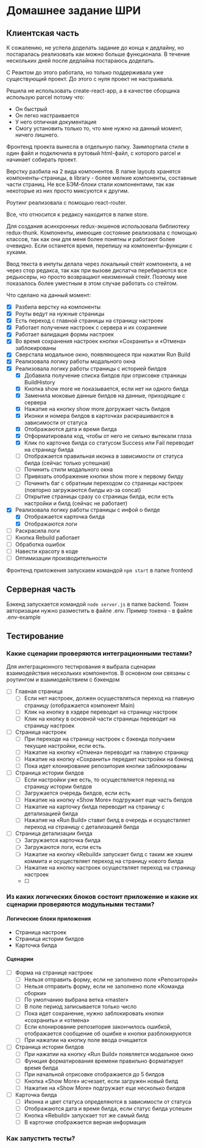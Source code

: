 # Домашнее задание ШРИ
## Клиентская часть
К сожалению, не успела доделать задание до конца к дедлайну, но постаралась реализовать как можно больше функционала. В течение нескольких дней после дедлайна постараюсь доделать.

С Реактом до этого работала, но только поддерживала уже существующий проект. До этого с нуля проект не настраивала.

Решила не использовать create-react-app, а в качестве сборщика использую parcel потому что:
- Он быстрый
- Он легко настраивается
- У него отличная документация
- Смогу установить только то, что мне нужно на данный момент, ничего лишнего.

Фронтенд проекта вынесла в отдельную папку. Заимпортила стили в один файл и подключила в рутовый html-файл, с которого parcel и начинает собирать проект.

Верстку разбила на 2 вида компонентов. В папке layouts хранятся компоненты-страницы, в library - более мелкие компоненты, составные части страниц. Не все БЭМ-блоки стали компонентами, так как некоторые из них просто миксуются к другим.

Роутинг реализовала с помощью react-router.

Все, что относится к редаксу находится в папке store.

Для создания асинхронных redux-экшенов использовала библиотеку redux-thunk.
Компоненты, имеющие состояние реализовала с помощью классов, так как они для меня более понятны и работают более очевидно. Если останется время, перепишу на компоненты-функции с хуками.

Ввод текста в инпуты делала через локальный стейт компонента, а не через стор редакса, так как при вызове диспатча перебираются все редьюсеры, но просто возвращают неизменный стейт. Поэтому мне показалось более уместным в этом случае работать со стейтом.

Что сделано на данный момент:
- [x] Разбила верстку на компоненты
- [x] Роуты ведут на нужные страницы
- [x] Есть переход с главной страницы на страницу настроек
- [x] Работает получение настроек с сервера и их сохранение
- [x] Работает валидация формы настроек
- [x] Во время сохранения настроек кнопки «Сохранить» и «Отмена» заблокированы
- [x] Сверстала модальное окно, появляющееся при нажатии Run Build
- [x] Реализовала логику работы модального окна
- [x] Реализовала логику работы страницы с историей билдов
  - [x] Добавила получение списка билдов при отрисовке страницы BuildHistory
  - [x] Кнопка show more не показывается, если нет ни одного билда
  - [x] Заменила моковые данные билдов на данные, приходящие с сервера
  - [x] Нажатие на кнопку show more догружает часть билдов
  - [x] Иконки и номера билдов в карточках раскрашиваются в зависимости от статуса
  - [x] Отображаются дата и время билда
  - [x] Отформатировала код, чтобы от него не сильно вытекали глаза
  - [x] Клик по карточке билда со статусом Success или Fail переводит на страницу билда
  - [ ] Отображается правильная иконка в зависимости от статуса билда (сейчас только успешная)
  - [ ] Починить стили модального окна
  - [ ] Привязать отображение кнопки show more к первому билду
  - [ ] Починить баг с обратным переходом со страницы настроек (повторно загружаются билды из-за concat)
  - [ ] Открытие страницы сразу со страницы билда, если есть настройки и билд (сейчас не работает)
- [x] Реализовала логику работы страницы с инфой о билде
  - [x] Отображается карточка билда
  - [x] Отображаются логи
- [ ] Раскрасила логи
- [ ] Кнопка Rebuild работает
- [ ] Обработка ошибок
- [ ] Навести красоту в коде
- [ ] Оптимизации производительности

Фронтенд приложения запускаем командой `npm start` в папке frontend

## Серверная часть
Бэкенд запускается командой `node server.js` в папке backend. Токен авторизации нужно разместить в файле .env. Пример токена - в файле .env-example

## Тестирование
### Какие сценарии проверяются интеграционными тестами?
Для интеграционного тестирования я выбрала сценарии взаимодействия нескольких компонентов. В основном они связаны с роутингом и взаимодействием с бэкендом
- [ ] Главная страница
  - [ ] Если нет настроек, должен осуществляться переход на главную страницу (отображается компонент Main)
  - [ ] Клик на кнопку в хэдере переводит на страницу настроек
  - [ ] Клик на кнопку в основной части страницы переводит на страницу настроек
- [ ] Страница настроек
  - [ ] При переходе на страницу настроек с бэкенда получаем текущие настройки, если есть.
  - [ ] Нажатие на кнопку «Отмена» переводит на главную страницу
  - [ ] Нажатие на кнопку «Сохранить» передает настройки на бэкенд
  - [ ] Пока идет клонирование репозитория кнопки заблокированы
- [ ] Страница истории билдов
  - [ ] Если настройки уже есть, то осуществляется переход на страницу истории билдов
  - [ ] Загружается очередь билдов, если есть
  - [ ] Нажатие на кнопку «Show More» подгружает еще часть билдов
  - [ ] Нажатие на карточку билда переводит на страницу с детализацией билда
  - [ ] Нажатие на «Run Build» ставит билд в очередь и осуществляет переход на страницу с детализацией билда
- [ ] Страница детализации билда
  - [ ] Загружается карточка билда
  - [ ] Загружаются логи, если есть
  - [ ] Нажатие на кнопку «Rebuild» запускает билд с таким же хэшем коммита и осуществляет переход на страницу нового билда
  - [ ] Нажатие на кнопку настроек осуществляет переход на страницу настроек
  - [ ] 
### Из каких логических блоков состоит приложение и какие их сценарии проверяются модульными тестами?
#### Логические блоки приложения
- Страница настроек
- Страница истории билдов
- Карточка билда

#### Сценарии
- [ ] Форма на странице настроек
  - [ ] Нельзя отправить форму, если не заполнено поле «Репозиторий»
  - [ ] Нельзя отправить форму, если не заполнено поле «Команда сборки»
  - [ ] По умолчанию выбрана ветка «master»
  - [ ] В поле период записывается только число
  - [ ] Пока идет сохранение, нужно заблокировать кнопки «сохранить» и «отмена»
  - [ ] Если клонирование репозитория закончилось ошибкой, отображается сообщение об ошибке и кнопки разблокируются
  - [ ] При нажатии на кнопку поле ввода очищается
- [ ] Страница истории билдов
  - [ ] При нажатии на кнопку «Run Build» появляется модальное окно
  - [ ] Функция форматирования времени правильно форматирует время билда
  - [ ] При начальной отрисовке отображается до 5 билдов
  - [ ] Кнопка «Show More» исчезает, если загружен новый билд
  - [ ] Нажатие на «Show More» подгружает еще несколько билдов
- [ ] Карточка билда
  - [ ] Иконка и цвет статуса определяются в зависимости от статуса
  - [ ] Отображаются дата и время билда, если статус билда успешен
  - [ ] Кнопка «Rebuild» запускает тот же самый билд
  - [ ] В карточке отображается верная информация
### Как запустить тесты?

